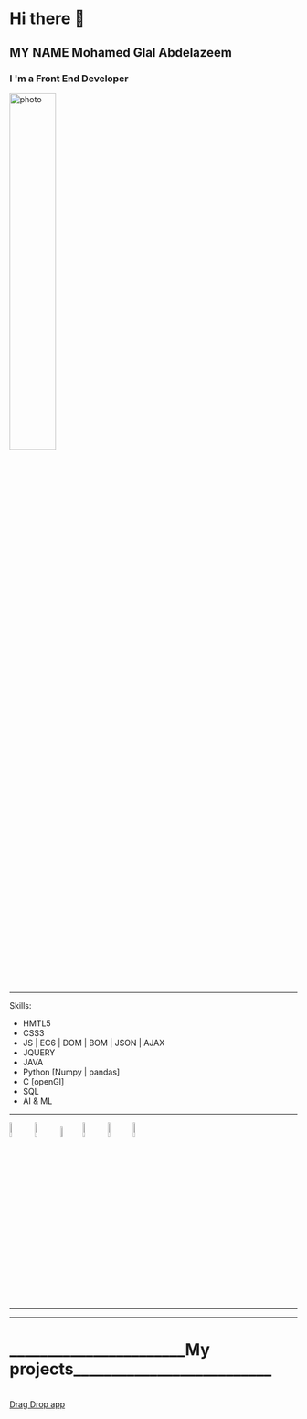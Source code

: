  # Hi there 👋
 ## MY NAME Mohamed Glal Abdelazeem
### I 'm a Front End Developer

<img   src="https://camo.githubusercontent.com/cae12fddd9d6982901d82580bdf321d81fb299141098ca1c2d4891870827bf17/68747470733a2f2f6d69726f2e6d656469756d2e636f6d2f6d61782f313336302f302a37513379765349765f7430696f4a2d5a2e676966"  width="40%" alt="photo" />
<hr>

Skills:
* HMTL5
* CSS3
* JS | EC6 | DOM | BOM | JSON | AJAX
* JQUERY 
* JAVA
* Python [Numpy | pandas]
* C [openGl]
* SQL
* AI & ML

 <hr>
<img src="https://github.com/MohamedGlalAbdelazeem/MohamedGlalAbdelazeem/assets/128422634/a7dad6c8-22f4-4eee-a059-5454fc172403" width="8%" alt="photo" />
<img src="https://github.com/MohamedGlalAbdelazeem/MohamedGlalAbdelazeem/assets/128422634/3b9a4ba7-efc5-4ba9-a101-4c5089558ec6" width="8%" alt="photo" />
<img src="https://github.com/MohamedGlalAbdelazeem/MohamedGlalAbdelazeem/assets/128422634/345ea851-2492-4469-a6a9-fd5de9d6fe87" width="7%" alt="photo" />
<img src="https://github.com/MohamedGlalAbdelazeem/MohamedGlalAbdelazeem/assets/128422634/1dc14a26-7727-4735-b2c1-1312a30efda6" width="8%" alt="photo" />
<img src="https://github.com/MohamedGlalAbdelazeem/MohamedGlalAbdelazeem/assets/128422634/b6c75aa6-024b-48e1-930e-90acbba4ae57" width="8%" alt="photo" />
<img src="https://github.com/MohamedGlalAbdelazeem/MohamedGlalAbdelazeem/assets/128422634/4c68f915-29d7-4cb9-a698-baa7a9bb4f91" width="8%" alt="photo" />
<hr><hr>
  <h1>_______________________My projects__________________________</h1> 
  <br>
  <a href="https://mohamedglalabdelazeem.github.io/DragDropWep/">Drag Drop app</a>
 

 
